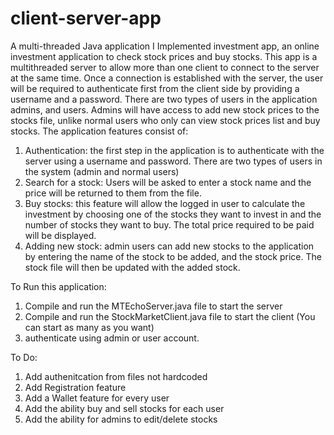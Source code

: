 # client-server-app
A multi-threaded Java application
I Implemented investment app, an online investment application to check stock prices and buy stocks. This app is a multithreaded server to allow 
more than one client to connect to the server at the same time. Once a connection is established with the server, 
the user will be required to authenticate first from the client side by providing a username and a password. There are two types of 
users in the application admins, and users. Admins will have access to add new stock prices to the stocks file, unlike normal users who only 
can view stock prices list and buy stocks. The application features consist of:
1. Authentication: the first step in the application is to authenticate with the server using a username and password. There are two types of users 
in the system (admin and normal users)
2. Search for a stock: Users will be asked to enter a stock name and the price will be returned to them from the file.
3. Buy stocks: this feature will allow the logged in user to calculate the investment by choosing one of the stocks they want to invest in and the 
number of stocks they want to buy. The total price required to be paid will be displayed.
4. Adding new stock: admin users can add new stocks to the application by entering the name of the stock to be added, and the stock price. The stock 
file will then be updated with the added stock.

To Run this application:
1. Compile and run the MTEchoServer.java file to start the server
2. Compile and run the StockMarketClient.java file to start the client (You can start as many as you want)
3. authenticate using admin or user account.

To Do:

1. Add authenitcation from files not hardcoded 
2. Add Registration feature 
3. Add a Wallet feature for every user
4. Add the ability buy and sell stocks for each user
5. Add the ability for admins to edit/delete stocks
